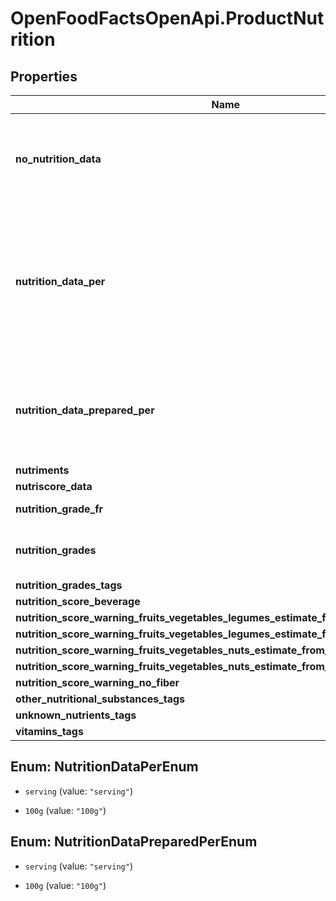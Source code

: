 # OpenFoodFactsOpenApi.ProductNutrition

## Properties

Name | Type | Description | Notes
------------ | ------------- | ------------- | -------------
**no_nutrition_data** | **String** | When a product does not have nutrition data displayed on the packaging, the user can check the field \&quot;Nutrition facts are not specified on the product\&quot;. By doing so, the no_nutrition_data field takes the value \&quot;on\&quot;. This case is frequent (thousands of products).  | [optional] 
**nutrition_data_per** | **String** | The nutrition data on the package can be per serving or per 100g.  This is essential to understand if &#x60;&lt;nutrient&gt;_value&#x60; and &#x60;&lt;nutrient&gt;&#x60; values in &#x60;nutriments&#x60; applies for a serving or for 100g.  **IMPORTANT:** When writing products, this setting applies to all existing nutrients values for the product, not only the nutrient values sent in the write request. So it should not be changed unless all nutrients values are provided with values that match the nutrition_data_per field.  | [optional] 
**nutrition_data_prepared_per** | **String** | The nutrition data for prepared product on the package (if any) can be per serving or per 100g.  This is essential to understand if &#x60;&lt;nutrient&gt;_prepared_value&#x60; and &#x60;&lt;nutrient&gt;_prepared&#x60; values in &#x60;nutriments&#x60; applies for a serving or for 100g.  See also important note on &#x60;nutrition_data_per&#x60;.  | [optional] 
**nutriments** | [**ProductNutritionNutriments**](ProductNutritionNutriments.md) |  | [optional] 
**nutriscore_data** | [**ProductNutritionNutriscoreData**](ProductNutritionNutriscoreData.md) |  | [optional] 
**nutrition_grade_fr** | **String** | Nutrition grade (‘a’ to ‘e’), https://world.openfoodfacts.org/nutriscore.  | [optional] 
**nutrition_grades** | **String** | Nutrition grades as a comma separated list.  Some products with multiple components might have multiple Nutri-Score  | [optional] 
**nutrition_grades_tags** | **[String]** |  | [optional] 
**nutrition_score_beverage** | **Number** |  | [optional] 
**nutrition_score_warning_fruits_vegetables_legumes_estimate_from_ingredients** | **Number** |  | [optional] 
**nutrition_score_warning_fruits_vegetables_legumes_estimate_from_ingredients_value** | **Number** |  | [optional] 
**nutrition_score_warning_fruits_vegetables_nuts_estimate_from_ingredients** | **Number** |  | [optional] 
**nutrition_score_warning_fruits_vegetables_nuts_estimate_from_ingredients_value** | **Number** |  | [optional] 
**nutrition_score_warning_no_fiber** | **Number** |  | [optional] 
**other_nutritional_substances_tags** | **[Object]** |  | [optional] 
**unknown_nutrients_tags** | **[Object]** |  | [optional] 
**vitamins_tags** | **[Object]** |  | [optional] 



## Enum: NutritionDataPerEnum


* `serving` (value: `"serving"`)

* `100g` (value: `"100g"`)





## Enum: NutritionDataPreparedPerEnum


* `serving` (value: `"serving"`)

* `100g` (value: `"100g"`)




